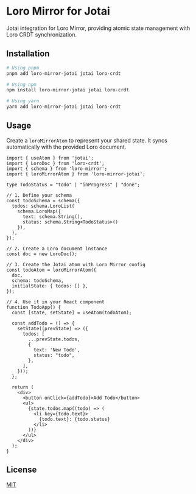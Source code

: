# Loro Mirror for Jotai

Jotai integration for Loro Mirror, providing atomic state management with Loro CRDT synchronization. 

## Installation

```bash
# Using pnpm
pnpm add loro-mirror-jotai jotai loro-crdt

# Using npm
npm install loro-mirror-jotai jotai loro-crdt

# Using yarn
yarn add loro-mirror-jotai jotai loro-crdt
```

## Usage

Create a `loroMirrorAtom` to represent your shared state. It syncs automatically with the provided Loro document.

```tsx
import { useAtom } from 'jotai';
import { LoroDoc } from 'loro-crdt';
import { schema } from 'loro-mirror';
import { loroMirrorAtom } from 'loro-mirror-jotai';

type TodoStatus = "todo" | "inProgress" | "done";

// 1. Define your schema
const todoSchema = schema({
  todos: schema.LoroList(
    schema.LoroMap({
      text: schema.String(),
      status: schema.String<TodoStatus>()
    }),
  ),
});

// 2. Create a Loro document instance
const doc = new LoroDoc();

// 3. Create the Jotai atom with Loro Mirror config
const todoAtom = loroMirrorAtom({
  doc,
  schema: todoSchema,
  initialState: { todos: [] },
});

// 4. Use it in your React component
function TodoApp() {
  const [state, setState] = useAtom(todoAtom);

  const addTodo = () => {
    setState((prevState) => ({
      todos: [
        ...prevState.todos,
        {
          text: 'New Todo',
          status: "todo",
        },
      ],
    }));
  };

  return (
    <div>
      <button onClick={addTodo}>Add Todo</button>
      <ul>
        {state.todos.map((todo) => (
          <li key={todo.text}>
            {todo.text}: {todo.status}
          </li>
        ))}
      </ul>
    </div>
  );
}
```

## License

[MIT](./LICENSE)
